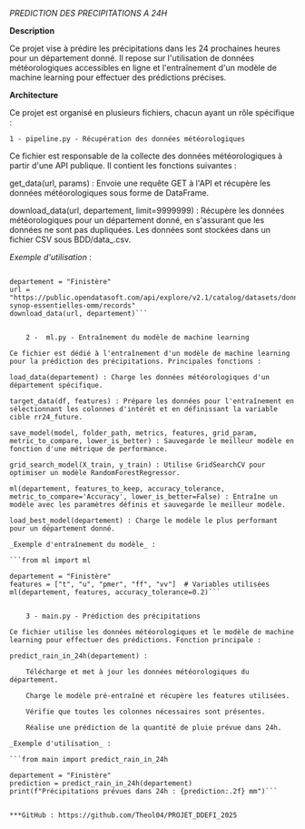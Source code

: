 *PREDICTION DES PRECIPITATIONS A 24H*

**Description**

Ce projet vise à prédire les précipitations dans les 24 prochaines heures pour un département donné. Il repose sur l'utilisation de données météorologiques accessibles en ligne et l'entraînement d'un modèle de machine learning pour effectuer des prédictions précises.

**Architecture**

Ce projet est organisé en plusieurs fichiers, chacun ayant un rôle spécifique :

    1️ - pipeline.py - Récupération des données météorologiques

Ce fichier est responsable de la collecte des données météorologiques à partir d'une API publique. Il contient les fonctions suivantes :

get_data(url, params) : Envoie une requête GET à l'API et récupère les données météorologiques sous forme de DataFrame.

download_data(url, departement, limit=9999999) : Récupère les données météorologiques pour un département donné, en s'assurant que les données ne sont pas dupliquées. Les données sont stockées dans un fichier CSV sous BDD/data_<departement>.csv.

_Exemple d'utilisation_ :

```from pipeline import download_data

departement = "Finistère"
url = "https://public.opendatasoft.com/api/explore/v2.1/catalog/datasets/donnees-synop-essentielles-omm/records"
download_data(url, departement)```


    2️ -  ml.py - Entraînement du modèle de machine learning

Ce fichier est dédié à l'entraînement d'un modèle de machine learning pour la prédiction des précipitations. Principales fonctions :

load_data(departement) : Charge les données météorologiques d'un département spécifique.

target_data(df, features) : Prépare les données pour l'entraînement en sélectionnant les colonnes d'intérêt et en définissant la variable cible rr24_future.

save_model(model, folder_path, metrics, features, grid_param, metric_to_compare, lower_is_better) : Sauvegarde le meilleur modèle en fonction d'une métrique de performance.

grid_search_model(X_train, y_train) : Utilise GridSearchCV pour optimiser un modèle RandomForestRegressor.

ml(departement, features_to_keep, accuracy_tolerance, metric_to_compare='Accuracy', lower_is_better=False) : Entraîne un modèle avec les paramètres définis et sauvegarde le meilleur modèle.

load_best_model(departement) : Charge le modèle le plus performant pour un département donné.

_Exemple d'entraînement du modèle_ :

```from ml import ml

departement = "Finistère"
features = ["t", "u", "pmer", "ff", "vv"]  # Variables utilisées
ml(departement, features, accuracy_tolerance=0.2)```


    3️ - main.py - Prédiction des précipitations

Ce fichier utilise les données météorologiques et le modèle de machine learning pour effectuer des prédictions. Fonction principale :

predict_rain_in_24h(departement) :

    Télécharge et met à jour les données météorologiques du département.

    Charge le modèle pré-entraîné et récupère les features utilisées.

    Vérifie que toutes les colonnes nécessaires sont présentes.

    Réalise une prédiction de la quantité de pluie prévue dans 24h.

_Exemple d'utilisation_ :

```from main import predict_rain_in_24h

departement = "Finistère"
prediction = predict_rain_in_24h(departement)
print(f"Précipitations prévues dans 24h : {prediction:.2f} mm")```


***GitHub : https://github.com/Theol04/PROJET_DDEFI_2025